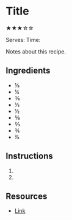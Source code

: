 # Title

★★★☆☆

Serves:
Time:

Notes about this recipe.

## Ingredients

* ⅛
* ¼
* ⅜
* ⅓
* ½
* ⅝
* ⅔
* ¾
* ⅞

## Instructions

1.

2.

## Resources

* [Link](http://www.github.com)
